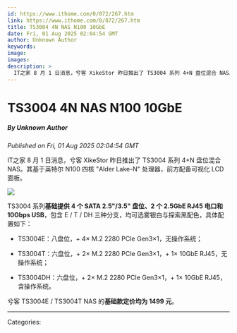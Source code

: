 ```yaml
---
id: https://www.ithome.com/0/872/267.htm
link: https://www.ithome.com/0/872/267.htm
title: TS3004 4N NAS N100 10GbE
date: Fri, 01 Aug 2025 02:04:54 GMT
author: Unknown Author
keywords: 
image: 
images: 
description: >
  IT之家 8 月 1 日消息，兮客 XikeStor 昨日推出了 TS3004 系列 4+N 盘位混合 NAS。其基于英特尔 N100 四核 "Alder Lake-N" 处理器，前方配备可视化 LCD 面板。TS3004 系列基础提供 4 个 SATA 2.5"/3.5" 盘位、2 个 2.5GbE RJ45 电口和 10Gbps USB，包含 E / T / DH 三种分支，均可选雾银白与探索黑配色，具体配置如下：TS3004E：八盘位，+ 4× M.2 2280 PCIe Gen3×1，无操作系统；TS3004T：六盘位，+ 2× M.2 2280 PCIe Gen3×1，+ 1× 10GbE RJ45，无操作系统；TS3004DH：六盘位，+
---
```

# TS3004 4N NAS N100 10GbE
##### By Unknown Author
_Published on Fri, 01 Aug 2025 02:04:54 GMT_

IT之家 8 月 1 日消息，兮客 XikeStor 昨日推出了 TS3004 系列 4+N 盘位混合 NAS。其基于英特尔 N100 四核 "Alder Lake-N" 处理器，前方配备可视化 LCD 面板。

![](https://img.ithome.com/newsuploadfiles/2025/8/242fdaec-89c3-422e-b115-f5460704593b.jpg?x-bce-process=image/format,f_auto)

TS3004 系列**基础提供 4 个 SATA 2.5"/3.5" 盘位、2 个 2.5GbE RJ45 电口和 10Gbps USB**，包含 E / T / DH 三种分支，均可选雾银白与探索黑配色，具体配置如下：

-   TS3004E：八盘位，+ 4× M.2 2280 PCIe Gen3×1，无操作系统；
    
-   TS3004T：六盘位，+ 2× M.2 2280 PCIe Gen3×1，+ 1× 10GbE RJ45，无操作系统；
    
-   TS3004DH：六盘位，+ 2× M.2 2280 PCIe Gen3×1，+ 1× 10GbE RJ45，含操作系统。
    

兮客 TS3004E / TS3004T NAS 的**基础款定价均为 1499 元**。

---
Categories: 